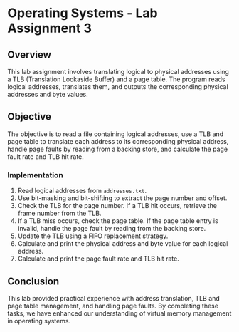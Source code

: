 # Operating Systems - Lab Assignment 3

## Overview
This lab assignment involves translating logical to physical addresses using a TLB (Translation Lookaside Buffer) and a page table. The program reads logical addresses, translates them, and outputs the corresponding physical addresses and byte values.

## Objective
The objective is to read a file containing logical addresses, use a TLB and page table to translate each address to its corresponding physical address, handle page faults by reading from a backing store, and calculate the page fault rate and TLB hit rate.

### Implementation
1. Read logical addresses from `addresses.txt`.
2. Use bit-masking and bit-shifting to extract the page number and offset.
3. Check the TLB for the page number. If a TLB hit occurs, retrieve the frame number from the TLB.
4. If a TLB miss occurs, check the page table. If the page table entry is invalid, handle the page fault by reading from the backing store.
5. Update the TLB using a FIFO replacement strategy.
6. Calculate and print the physical address and byte value for each logical address.
7. Calculate and print the page fault rate and TLB hit rate.

## Conclusion
This lab provided practical experience with address translation, TLB and page table management, and handling page faults. By completing these tasks, we have enhanced our understanding of virtual memory management in operating systems.
